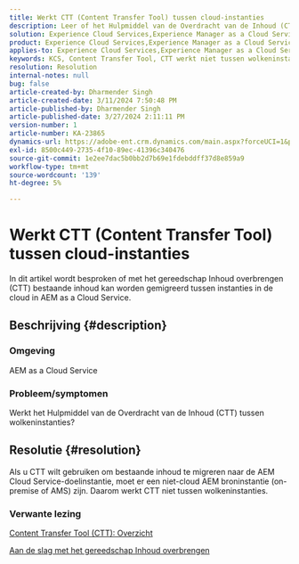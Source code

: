 ```yaml
---
title: Werkt CTT (Content Transfer Tool) tussen cloud-instanties
description: Leer of het Hulpmiddel van de Overdracht van de Inhoud (CTT) tussen wolkeninstanties in AEM as a Cloud Service werkt.
solution: Experience Cloud Services,Experience Manager as a Cloud Service
product: Experience Cloud Services,Experience Manager as a Cloud Service
applies-to: Experience Cloud Services,Experience Manager as a Cloud Service
keywords: KCS, Content Transfer Tool, CTT werkt niet tussen wolkeninstanties, AEM as a Cloud Service
resolution: Resolution
internal-notes: null
bug: false
article-created-by: Dharmender Singh
article-created-date: 3/11/2024 7:50:48 PM
article-published-by: Dharmender Singh
article-published-date: 3/27/2024 2:11:11 PM
version-number: 1
article-number: KA-23865
dynamics-url: https://adobe-ent.crm.dynamics.com/main.aspx?forceUCI=1&pagetype=entityrecord&etn=knowledgearticle&id=f8280fa6-e0df-ee11-904c-6045bd05e816
exl-id: 8500c449-2735-4f10-89ec-41396c340476
source-git-commit: 1e2ee7dac5b0bb2d7b69e1fdebddff37d8e859a9
workflow-type: tm+mt
source-wordcount: '139'
ht-degree: 5%

---
```


# Werkt CTT (Content Transfer Tool) tussen cloud-instanties


In dit artikel wordt besproken of met het gereedschap Inhoud overbrengen (CTT) bestaande inhoud kan worden gemigreerd tussen instanties in de cloud in AEM as a Cloud Service.

## Beschrijving {#description}


### Omgeving

AEM as a Cloud Service

### Probleem/symptomen

Werkt het Hulpmiddel van de Overdracht van de Inhoud (CTT) tussen wolkeninstanties?


## Resolutie {#resolution}


Als u CTT wilt gebruiken om bestaande inhoud te migreren naar de AEM Cloud Service-doelinstantie, moet er een niet-cloud AEM broninstantie (on-premise of AMS) zijn. Daarom werkt CTT niet tussen wolkeninstanties.

### Verwante lezing

[Content Transfer Tool (CTT): Overzicht](https://experienceleague.adobe.com/en/docs/experience-manager-cloud-service/content/migration-journey/cloud-migration/content-transfer-tool/overview-content-transfer-tool)

[Aan de slag met het gereedschap Inhoud overbrengen](https://experienceleague.adobe.com/docs/experience-manager-cloud-service/content/migration-journey/cloud-migration/content-transfer-tool/getting-started-content-transfer-tool.html?lang=en)
